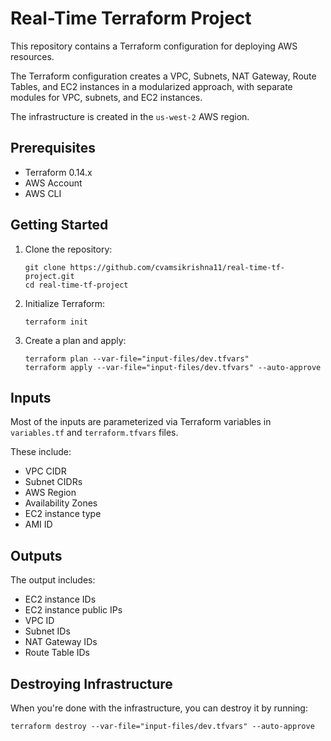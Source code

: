 # Real-Time Terraform Project

This repository contains a Terraform configuration for deploying AWS resources. 

The Terraform configuration creates a VPC, Subnets, NAT Gateway, Route Tables, and EC2 instances in a modularized approach, with separate modules for VPC, subnets, and EC2 instances.

The infrastructure is created in the `us-west-2` AWS region.

## Prerequisites

- Terraform 0.14.x
- AWS Account
- AWS CLI

## Getting Started

1. Clone the repository:

    ```shell
    git clone https://github.com/cvamsikrishna11/real-time-tf-project.git
    cd real-time-tf-project
    ```

2. Initialize Terraform:

    ```shell
    terraform init
    ```

3. Create a plan and apply:

    ```shell
    terraform plan --var-file="input-files/dev.tfvars"
    terraform apply --var-file="input-files/dev.tfvars" --auto-approve
    ```

## Inputs

Most of the inputs are parameterized via Terraform variables in `variables.tf` and `terraform.tfvars` files. 

These include:
- VPC CIDR
- Subnet CIDRs
- AWS Region
- Availability Zones
- EC2 instance type
- AMI ID

## Outputs

The output includes:
- EC2 instance IDs
- EC2 instance public IPs
- VPC ID
- Subnet IDs
- NAT Gateway IDs
- Route Table IDs

## Destroying Infrastructure

When you're done with the infrastructure, you can destroy it by running:

```shell
terraform destroy --var-file="input-files/dev.tfvars" --auto-approve
```